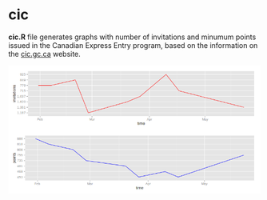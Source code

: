 # cic
**cic.R** file generates graphs with number of invitations and minumum points issued in the Canadian Express Entry program, based on the information on the [cic.gc.ca](http://www.cic.gc.ca/english/express-entry/past-rounds.asp) website.

![graph](https://github.com/stee1rat/cic/blob/master/cic.graph.png?raw=true)
